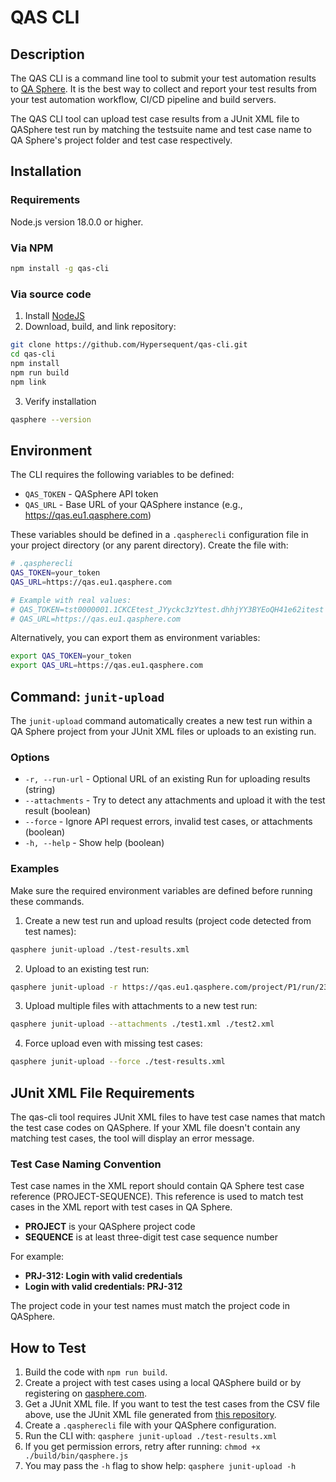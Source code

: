 # QAS CLI

## Description

The QAS CLI is a command line tool to submit your test automation results to [QA Sphere](https://qasphere.com/). It is the best way to collect and report your test results from your test automation workflow, CI/CD pipeline and build servers.

The QAS CLI tool can upload test case results from a JUnit XML file to QASphere test run by matching the testsuite name and test case name to QA Sphere's project folder and test case respectively.

## Installation

### Requirements

Node.js version 18.0.0 or higher.

### Via NPM

```bash
npm install -g qas-cli
```

### Via source code

1. Install [NodeJS](https://nodejs.org/en/download/package-manager/current)
2. Download, build, and link repository:

```bash
git clone https://github.com/Hypersequent/qas-cli.git
cd qas-cli
npm install
npm run build
npm link
```

3. Verify installation

```bash
qasphere --version
```

## Environment

The CLI requires the following variables to be defined:

- `QAS_TOKEN` - QASphere API token
- `QAS_URL` - Base URL of your QASphere instance (e.g., https://qas.eu1.qasphere.com)

These variables should be defined in a `.qaspherecli` configuration file in your project directory (or any parent directory). Create the file with:

```sh
# .qaspherecli
QAS_TOKEN=your_token
QAS_URL=https://qas.eu1.qasphere.com

# Example with real values:
# QAS_TOKEN=tst0000001.1CKCEtest_JYyckc3zYtest.dhhjYY3BYEoQH41e62itest
# QAS_URL=https://qas.eu1.qasphere.com
```

Alternatively, you can export them as environment variables:

```bash
export QAS_TOKEN=your_token
export QAS_URL=https://qas.eu1.qasphere.com
```

## Command: `junit-upload`

The `junit-upload` command automatically creates a new test run within a QA Sphere project from your JUnit XML files or uploads to an existing run.

### Options

- `-r, --run-url` - Optional URL of an existing Run for uploading results (string)
- `--attachments` - Try to detect any attachments and upload it with the test result (boolean)
- `--force` - Ignore API request errors, invalid test cases, or attachments (boolean)
- `-h, --help` - Show help (boolean)

### Examples

Make sure the required environment variables are defined before running these commands.

1. Create a new test run and upload results (project code detected from test names):

```bash
qasphere junit-upload ./test-results.xml
```

2. Upload to an existing test run:

```bash
qasphere junit-upload -r https://qas.eu1.qasphere.com/project/P1/run/23 ./test-results.xml
```

3. Upload multiple files with attachments to a new test run:

```bash
qasphere junit-upload --attachments ./test1.xml ./test2.xml
```

4. Force upload even with missing test cases:

```bash
qasphere junit-upload --force ./test-results.xml
```

## JUnit XML File Requirements

The qas-cli tool requires JUnit XML files to have test case names that match the test case codes on QASphere. If your XML file doesn't contain any matching test cases, the tool will display an error message.

### Test Case Naming Convention

Test case names in the XML report should contain QA Sphere test case reference (PROJECT-SEQUENCE).
This reference is used to match test cases in the XML report with test cases in QA Sphere.

- **PROJECT** is your QASphere project code
- **SEQUENCE** is at least three-digit test case sequence number

For example:

- **PRJ-312: Login with valid credentials**
- **Login with valid credentials: PRJ-312**

The project code in your test names must match the project code in QASphere.

## How to Test

1. Build the code with `npm run build`.
2. Create a project with test cases using a local QASphere build or by registering on [qasphere.com](https://qasphere.com/).
3. Get a JUnit XML file. If you want to test the test cases from the CSV file above, use the JUnit XML file generated from [this repository](https://github.com/Hypersequent/bistrot-e2e).
4. Create a `.qaspherecli` file with your QASphere configuration.
5. Run the CLI with: `qasphere junit-upload ./test-results.xml`
6. If you get permission errors, retry after running: `chmod +x ./build/bin/qasphere.js`
7. You may pass the `-h` flag to show help: `qasphere junit-upload -h`
